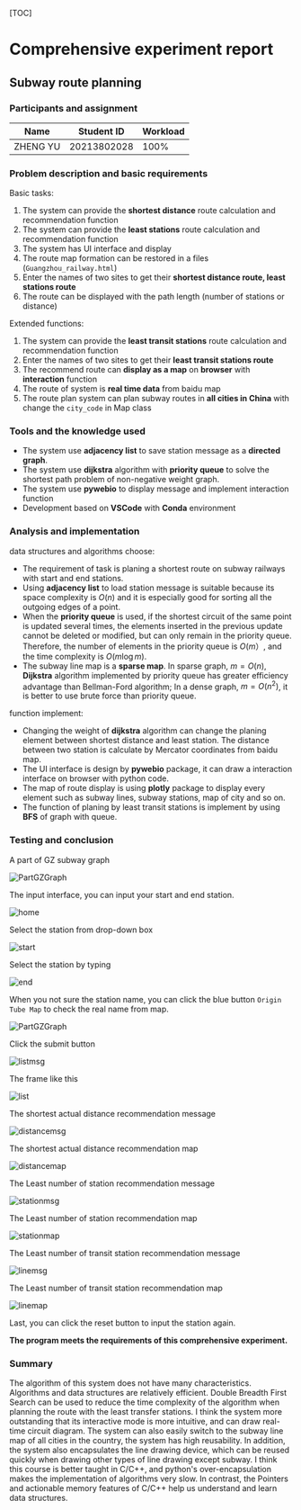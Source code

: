 [TOC]

# Comprehensive experiment report

## Subway route planning

### Participants and assignment 

| Name     | Student ID  | Workload |
| -------- | ----------- | -------- |
| ZHENG YU | 20213802028 | 100%     |

### Problem description and basic requirements

Basic tasks:

1. The system can provide the **shortest distance** route calculation and recommendation function
2. The system can provide the **least stations** route calculation and recommendation function
3. The system has UI interface and display
4. The route map formation can be restored in a files (`Guangzhou_railway.html`)
5. Enter the names of two sites to get their **shortest distance route, least stations route**
6. The route can be displayed with the path length (number of stations or distance)

Extended functions:

1. The system can provide the **least transit stations** route calculation and recommendation function
2. Enter the names of two sites to get their **least transit stations route**
3. The recommend route can **display as a map** on **browser** with **interaction** function
4. The route of system is **real time data** from baidu map
5. The route plan system can plan subway routes in **all cities in China** with change the `city_code` in Map class

### Tools and the knowledge used 

- The system use **adjacency list** to save station message as a **directed graph**.
- The system use **dijkstra** algorithm with **priority queue** to solve the shortest path problem of non-negative weight graph.
- The system use **pywebio** to display message and implement interaction function
- Development based on **VSCode** with **Conda** environment

### Analysis and implementation

data structures and algorithms choose:

- The requirement of task is planing a shortest route on subway railways with start and end stations. 
- Using **adjacency list** to load station message is suitable because its space complexity is $O(n)$ and it is especially good for sorting all the outgoing edges of a point.
- When the **priority queue** is used, if the shortest circuit of the same point is updated several times, the elements inserted in the previous update cannot be deleted or modified, but can only remain in the priority queue. Therefore, the number of elements in the priority queue is $O(m）$, and the time complexity is $O(m \log m)$.
- The subway line map is a **sparse map**. In sparse graph, $m=O(n)$, **Dijkstra** algorithm implemented by priority queue has greater efficiency advantage than Bellman-Ford algorithm; In a dense graph, $m=O(n^2)$, it is better to use brute force than priority queue.

function implement:

- Changing the weight of **dijkstra** algorithm can change the planing element between shortest distance and least station. The distance between two station is calculate by Mercator coordinates from baidu map.
- The UI interface is design by **pywebio** package, it can draw a interaction interface on browser with python code.
- The map of route display is using **plotly** package to display every element such as subway lines, subway stations, map of city and so on.
- The function of planing by least transit stations is implement by using **BFS** of graph with queue. 

### Testing and conclusion

A part of GZ subway graph

![PartGZGraph](./img/PartGZGraph.png)

The input interface, you can input your start and end station.

![home](./img/home.jpg)

Select the station from drop-down box

![start](./img/start.jpg)

Select the station by typing

![end](./img/end.jpg)

When you not sure the station name, you can click the blue button `Origin Tube Map` to check the real name from map.

![PartGZGraph](./img/PartGZGraph.png)

Click the submit button

![listmsg](./img/listmsg.jpg)

The frame like this

![list](./img/list.jpg)

The shortest actual distance recommendation message

![distancemsg](./img/distancemsg.jpg)

The shortest actual distance recommendation map

![distancemap](./img/distancemap.png)

The Least number of station recommendation message

![stationmsg](./img/stationmsg.jpg)

The Least number of station recommendation map

![stationmap](./img/stationmap.png)

The Least number of transit station recommendation message

![linemsg](./img/linemsg.jpg)

The Least number of transit station recommendation map

![linemap](./img/linemap.png)

Last, you can click the reset button to input the station again.

**The program meets the requirements of this comprehensive experiment.**

### Summary 

The algorithm of this system does not have many characteristics. Algorithms and data structures are relatively efficient. Double Breadth First Search can be used to reduce the time complexity of the algorithm when planning the route with the least transfer stations. I think the system more outstanding that its interactive mode is more intuitive, and can draw real-time circuit diagram. The system can also easily switch to the subway line map of all cities in the country, the system  has high reusability. In addition, the system also encapsulates the line drawing device, which can be reused quickly when drawing other types of line drawing except subway.
I think this course is better taught in C/C++, and python's over-encapsulation makes the implementation of algorithms very slow. In contrast, the Pointers and actionable memory features of C/C++ help us understand and learn data structures.